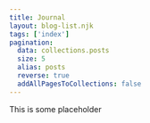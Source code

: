 ```yaml
---
title: Journal
layout: blog-list.njk
tags: ['index']
pagination:
  data: collections.posts
  size: 5
  alias: posts
  reverse: true
  addAllPagesToCollections: false
---
```

This is some placeholder
